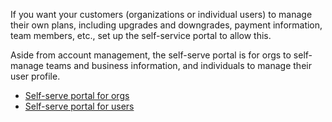 
If you want your customers (organizations or individual users) to manage their own plans, including upgrades and downgrades, payment information, team members, etc., set up the self-service portal to allow this. 

Aside from account management, the self-serve portal is for orgs to self-manage teams and business information, and individuals to manage their user profile.

- [Self-serve portal for orgs](/build/set-up-options/self-serve-portal-for-orgs/)
- [Self-serve portal for users](/build/set-up-options/self-serve-portal-for-users/)

